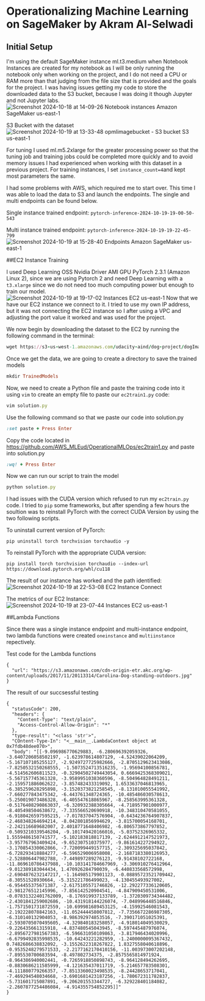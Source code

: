 # Operationalizing Machine Learning on SageMaker by Akram Al-Selwadi

## Initial Setup

I'm using the default SageMaker instance ml.t3.medium when Notebook Instances are created for my notebook as I will be only running the notebook only when working on the project, and I do not need a CPU or RAM more than that judging from the file size that is provided and the goals for the project. I was having issues getting my code to store the downloaded data to the S3 bucket, because I was doing it though Jupyter and not Jupyter labs.
![Screenshot 2024-10-18 at 14-09-26 Notebook instances Amazon SageMaker us-east-1](https://github.com/user-attachments/assets/8ba902f7-e32b-45a3-8fd0-f1059941d7c6)

S3 Bucket with the dataset
![Screenshot 2024-10-19 at 13-33-48 opmlimagebucket - S3 bucket S3 us-east-1](https://github.com/user-attachments/assets/5a37ff41-6f7d-4933-b6e7-8cbca4d3ce75)

For tuning I used ml.m5.2xlarge for the greater processing power so that the tuning job and training jobs could be completed more quickly and to avoid memory issues I had experienced when working with this dataset in a previous project. For training instances, I set ``instance_count=4``and kept most parameters the same.

I had some problems with AWS, which required me to start over. This time I was able to load the data to S3 and launch the endpoints. The single and multi endpoints can be found below.

  Single instance trained endpoint: ``pytorch-inference-2024-10-19-19-00-50-543``
  
  Multi instance trained endpoint: ``pytorch-inference-2024-10-19-19-22-45-799``
![Screenshot 2024-10-19 at 15-28-40 Endpoints Amazon SageMaker us-east-1](https://github.com/user-attachments/assets/d11aa842-0e8d-4891-861a-cd95bce2094f)

##EC2 Instance Training

I used Deep Learning OSS Nvidia Driver AMI GPU PyTorch 2.3.1 (Amazon Linux 2), since we are using Pytorch 2 and need Deep Learning with a ```t3.xlarge``` since we do not need too much computing power but enough to train our model. 
![Screenshot 2024-10-19 at 19-17-02 Instances EC2 us-east-1](https://github.com/user-attachments/assets/4f8d1bf7-3a50-4b67-b549-12aff9b985a2)
Now that we have our EC2 instance we connect to it. I tried to use my own IP address, but it was not connecting the EC2 instance so I after using a VPC and adjusting the port value it worked and was used for the project. 

We now begin by downloading the dataset to the EC2 by running the following command in the terminal:
```ruby
wget https://s3-us-west-1.amazonaws.com/udacity-aind/dog-project/dogImages.zipunzip dogImages.zip
```
Once we get the data, we are going to create a directory to save the trained models
```ruby
mkdir TrainedModels
```
Now, we need to create a Python file and paste the training code into it using ```vim``` to create an empty file to paste our ```ec2train1.py``` code:
```ruby
vim solution.py
```
Use the following command so that we paste our code into solution.py
```ruby
:set paste + Press Enter
```
Copy the code located in https://github.com/AWS_MLEud/OperationalMLOps/ec2train1.py and paste into solution.py
```ruby
:wq! + Press Enter
```
Now we can run our script to train the model
```ruby
python solution.py
```

I had issues with the CUDA version which refused to run my ```ec2train.py``` code. I tried to ```pip``` some frameworks, but after spending a few hours the soultion was to reinstall PyTorch with the correct CUDA Version by using the two following scripts.

To uninstall current version of PyTorch:

```pip uninstall torch torchvision torchaudio -y```

To reinstall PyTorch with the appropriate CUDA version:

```pip install torch torchvision torchaudio --index-url https://download.pytorch.org/whl/cu118```

The result of our instance has worked and the path identified:
![Screenshot 2024-10-19 at 22-53-08 EC2 Instance Connect](https://github.com/user-attachments/assets/ddfbd45c-2c50-4169-9e46-7811eca9befa)

The metrics of our EC2 Instance:
![Screenshot 2024-10-19 at 23-07-44 Instances EC2 us-east-1](https://github.com/user-attachments/assets/69a9c91c-8440-40dc-b87b-581f6cd02bf9)


##Lambda Functions

Since there was a single instance endpoint and multi-instance endpoint, two lambda functions were created ```oneinstance``` and ```multiinstance``` repectively.

Test code for the Lambda functions
```
{
  "url": "https://s3.amazonaws.com/cdn-origin-etr.akc.org/wp-content/uploads/2017/11/20113314/Carolina-Dog-standing-outdoors.jpg"
}
```
The result of our succsessful testing
```
{
  "statusCode": 200,
  "headers": {
    "Content-Type": "text/plain",
    "Access-Control-Allow-Origin": "*"
  },
  "type-result": "<class 'str'>",
  "COntent-Type-In": "<__main__.LambdaContext object at 0x7fdb48dee070>",
  "body": "[[-9.096986770629883, -6.280696392059326, -3.6407206058502197, -1.623978614807129, -4.52439022064209, -5.167107105255127, -2.9249727725982666, -2.8705129623413086, -7.8250532150268555, -1.5073524713516235, -1.95694100856781, -4.514562606811523, -0.32904502749443054, 0.6669425368309021, -5.567157745361328, -3.9589951038360596, -8.504964828491211, -2.159571886062622, -3.857482433319092, 1.6533637046813965, -6.385259628295898, -3.1520373821258545, -8.131010055541992, -7.660277843475342, -6.443761348724365, -10.485486030578613, -5.250019073486328, -6.405547618865967, -8.258563995361328, -0.5176408290863037, -6.320932388305664, -4.718957901000977, -8.405498504638672, -7.335566520690918, -10.348310470581055, -6.9180426597595215, -7.017837047576904, -0.6434236764907837, -2.468348264694214, -8.042801856994629, -3.815700054168701, -2.242116689682007, 2.4018771648406982, -6.806573867797852, -0.5093210339546204, -9.101749420166016, -5.03752326965332, 1.5559486150741577, -5.102183818817139, -2.6244912147521973, -3.957767963409424, -9.652307510375977, -9.861614227294922, -3.170854330062866, -7.720099449157715, -2.309325695037842, -6.728293418884277, -6.596529006958008, -2.1687183380126953, -2.528806447982788, -7.449897289276123, -9.91438102722168, -11.869610786437988, -10.103141784667969, -3.306910276412964, -9.012389183044434, 1.470926284790039, -6.440833568572998, -2.6904876232147217, -1.164985179901123, -0.08895723521709442, -8.30551528930664, -5.315221786499023, -4.130455493927002, -6.954455375671387, -2.6175105571746826, -12.292277336120605, -2.981276512145996, -7.856142520904541, -4.847909450531006, -0.07831322401762009, -8.176919937133789, -1.3720309734344482, -2.4301841259002686, -10.431918144226074, -7.048996448516846, -1.7571501731872559, -10.699981689453125, -4.15992546081543, -2.192228078842163, -11.052444458007812, -7.7356672286987305, -6.310140132904053, -8.986392974853516, -7.390171051025391, -2.5930705070495605, -4.329840183258057, -4.918014049530029, -9.226435661315918, -4.837480545043945, -8.597445487976074, -2.8956727981567383, -6.596631050109863, -3.817946434020996, -6.6799492835998535, -10.64243221282959, -1.2400000095367432, 0.7482686638832092, -3.1552622318267822, 1.8327558040618896, -0.9535248279571533, -2.2177162170410156, -11.003973007202148, -7.895530700683594, -8.497802734375, -2.8575565814971924, -8.964386940002441, -0.7265918850898743, -8.964128494262695, -0.8830686211585999, -4.121635437011719, -5.214657783508301, -4.111880779266357, -7.8513360023498535, -8.24428653717041, -7.469294548034668, -3.6901681423187256, -1.780672311782837, -5.731601715087891, -9.206201553344727, -6.329228401184082, -2.2607877254486084, -4.914355754852295]]"
}
```
